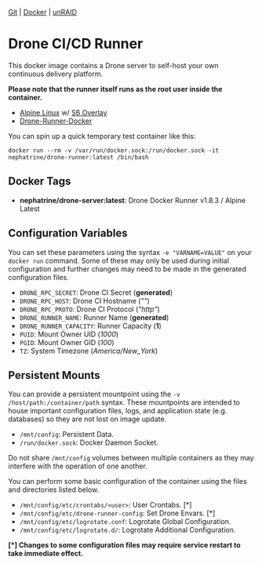 [Git](https://code.nephatrine.net/NephNET/docker-drone-run/src/branch/master) |
[Docker](https://hub.docker.com/r/nephatrine/drone-runner/) |
[unRAID](https://code.nephatrine.net/nephatrine/unraid-containers)

# Drone CI/CD Runner

This docker image contains a Drone server to self-host your own continuous
delivery platform.

**Please note that the runner itself runs as the root user inside the container.**

- [Alpine Linux](https://alpinelinux.org/) w/ [S6 Overlay](https://github.com/just-containers/s6-overlay)
- [Drone-Runner-Docker](https://docs.drone.io/runner/docker/overview/)

You can spin up a quick temporary test container like this:

~~~
docker run --rm -v /var/run/docker.sock:/run/docker.sock -it nephatrine/drone-runner:latest /bin/bash
~~~

## Docker Tags

- **nephatrine/drone-server:latest**: Drone Docker Runner v1.8.3 / Alpine Latest

## Configuration Variables

You can set these parameters using the syntax ``-e "VARNAME=VALUE"`` on your
``docker run`` command. Some of these may only be used during initial
configuration and further changes may need to be made in the generated
configuration files.

- ``DRONE_RPC_SECRET``: Drone CI Secret (**generated**)
- ``DRONE_RPC_HOST``: Drone CI Hostname (*""*)
- ``DRONE_RPC_PROTO``: Drone CI Protocol (*"http"*)
- ``DRONE_RUNNER_NAME``: Runner Name (**generated**)
- ``DRONE_RUNNER_CAPACITY``: Runner Capacity (**1**)
- ``PUID``: Mount Owner UID (*1000*)
- ``PGID``: Mount Owner GID (*100*)
- ``TZ``: System Timezone (*America/New_York*)

## Persistent Mounts

You can provide a persistent mountpoint using the ``-v /host/path:/container/path``
syntax. These mountpoints are intended to house important configuration files,
logs, and application state (e.g. databases) so they are not lost on image
update.

- ``/mnt/config``: Persistent Data.
- ``/run/docker.sock``: Docker Daemon Socket.

Do not share ``/mnt/config`` volumes between multiple containers as they may
interfere with the operation of one another.

You can perform some basic configuration of the container using the files and
directories listed below.

- ``/mnt/config/etc/crontabs/<user>``: User Crontabs. [*]
- ``/mnt/config/etc/drone-runner-config``: Set Drone Envars. [*]
- ``/mnt/config/etc/logrotate.conf``: Logrotate Global Configuration.
- ``/mnt/config/etc/logrotate.d/``: Logrotate Additional Configuration.

**[*] Changes to some configuration files may require service restart to take
immediate effect.**
